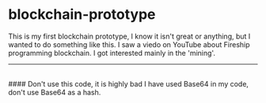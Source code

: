 # blockchain-prototype
This is my first blockchain prototype, I know it isn't great or anything, but I wanted to do something like this.
I saw a viedo on YouTube about Fireship programming blockchain. I got interested mainly in the 'mining'.


<hr><br>
#### Don't use this code, it is highly bad
I have used Base64 in my code, don't use Base64 as a hash.
